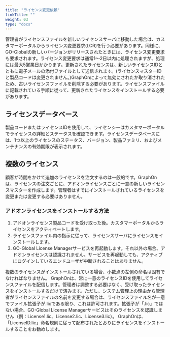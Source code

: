 ```yaml
---
title: "ライセンス変更依頼"
linkTitle: ""
weight: 03
type: "docs"
---
```

管理者がライセンスファイルを新しいライセンスサーバに移動した場合は、カスタマーポータルからライセンス変更要求(LCR)を行う必要があります。同様に、GO-Globalの新しいバージョンがリリースされたときには、ライセンス変更要求も要求されます。ライセンス変更要求は通常1〜2日以内に処理されますが、処理には最大5営業日かかります。更新されたライセンスは、新しいライセンスIDとともに電子メールの添付ファイルとして送信されます。(ライセンスマスターIDと製品コードは変更されません。)GraphOnによって無効にされたか取り消されたため、古いライセンスファイルを削除する必要があります。ライセンスファイルに記載されている手順に従って、更新されたライセンスをインストールする必要があります。

## ライセンスデータベース

製品コードまたはライセンスIDを使用して、ライセンシーはカスタマーポータルでライセンスの詳細とステータスを確認できます。ライセンスデータベースには、1つ以上のライセンスのステータス、バージョン、製品ファミリ、およびメンテナンスの有効期限が表示されます。

## 複数のライセンス

顧客が時間をかけて追加のライセンスを注文するのは一般的です。GraphOnは、ライセンスの注文ごとに、アドオンライセンスごとに一意の新しいライセンスマスターを作成します。管理者はすでにインストールされているライセンスを変更または変更する必要はありません。

### アドオンライセンスをインストールする方法

1. アドオンライセンス製品コードを受け取った後。カスタマーポータルからライセンスをアクティベートします。
2. ライセンスファイル内の指示に従って、ライセンスサーバにライセンスをインストールします。
3. GO-Global License Managerサービスを再起動します。それ以外の場合、アドオンライセンスは認識されません。サービスを再起動しても、アクティブにログインしているエンドユーザが中断されることはありません。

複数のライセンスがインストールされている場合、小数点の左側の命名は固有でなければなりません。 GraphOnは、常に一意のライセンスIDを使用してライセンスファイルを配信します。管理者は調整する必要はなく、受け取ったライセンスをインストールするだけで済みます。ただし、システム管理上の理由から管理者がライセンスファイルの名前を変更する場合は、ライセンスファイル名が一意でファイル拡張子が.licである限り、これは許可されます。拡張子が「.lic」ではない場合、GO-Global License Managerサービスはそのライセンスを認識しません（例：License1.lic、License2.lic、License3.lic）。 GraphOnは、「LicenseID.lic」命名規則に従って配布されたとおりにライセンスをインストールすることをお勧めします。
